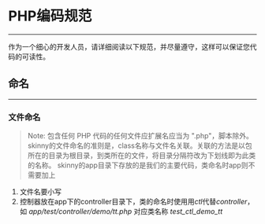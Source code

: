 # PHP编码规范
***
作为一个细心的开发人员，请详细阅读以下规范，并尽量遵守，这样可以保证您代码的可读性。   
## 命名 ##
***
### 文件命名
>Note: 包含任何 PHP 代码的任何文件应扩展名应当为 ".php"，脚本除外。 skinny的文件命名的准则是，class名称与文件名关联。关联的方法是以包所在的目录为根目录，到类所在的文件，将目录分隔符改为下划线即为此类的名称。 skinny的app目录下存放的是我们的主要代码，类命名时app则不需要加上
1. 文件名要小写
2. 控制器放在app下的controller目录下，类的命名时使用用*ctl*代替*controller*，如 *app/test/controller/demo/tt.php* 对应类名称 *test_ctl_demo_tt*

